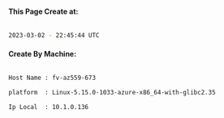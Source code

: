 
   
#### This Page Create at:

```bash

2023-03-02 - 22:45:44 UTC

```

#### Create By Machine:

```bash

Host Name : fv-az559-673

platform  : Linux-5.15.0-1033-azure-x86_64-with-glibc2.35

Ip Local  : 10.1.0.136

```

